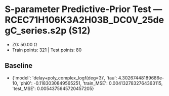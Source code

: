 # S-parameter Predictive-Prior Test — RCEC71H106K3A2H03B_DC0V_25degC_series.s2p (S12)
- Z0: 50.00 Ω
- Train points: 321  |  Test points: 80

## Baseline
- {'model': 'delay+poly_complex_logf(deg=3)', 'tau': 4.30267448189686e-10, 'phi0': -0.1183030849565251, 'train_MSE': 0.0041327832764363115, 'test_MSE': 0.0054375645720457205}